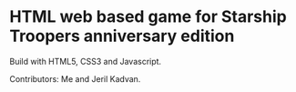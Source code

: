 # HTML web based game for Starship Troopers anniversary edition

Build with HTML5, CSS3 and Javascript.

Contributors: Me and Jeril Kadvan.